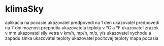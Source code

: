 # klimaSky

aplikacia na pocasie
ukazovatel predpovedi na 1 den
ukazovatel predpovedi na 7 dni
moznost prepnutia ukazovatela teploty v °C a °F
ukazovatel zrazok v mm
ukazovatel sily vetra v km/h, mp/h, m/s, y/s
ukazovatel vychodu a zapadu slnka
ukazovatel teploty
ukazovatel pocitovej teploty
mapa pocasia

